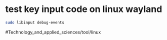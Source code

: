 # test key input code on linux wayland

```bash
sudo libinput debug-events
```

#Technology_and_applied_sciences/tool/linux 